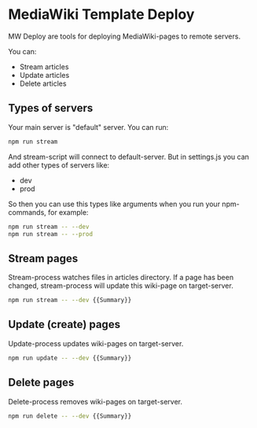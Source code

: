 # MediaWiki Template Deploy

MW Deploy are tools for deploying MediaWiki-pages to remote servers.

You can:

* Stream articles
* Update articles
* Delete articles

## Types of servers

Your main server is "default" server. You can run:

```Bash
npm run stream
```

And stream-script will connect to default-server. But in settings.js you can add other types of servers like:

* dev
* prod

So then you can use this types like arguments when you run your npm-commands, for example:

```Bash
npm run stream -- --dev
npm run stream -- --prod
```

## Stream pages

Stream-process watches files in articles directory. If a page has been changed, stream-process will update this wiki-page on target-server.

```Bash
npm run stream -- --dev {{Summary}}
```

## Update (create) pages

Update-process updates wiki-pages on target-server.

```Bash
npm run update -- --dev {{Summary}}
```

## Delete pages

Delete-process removes wiki-pages on target-server.

```Bash
npm run delete -- --dev {{Summary}}
```
